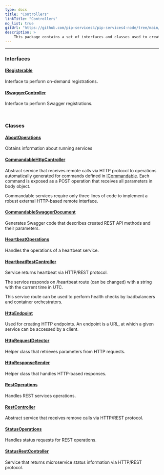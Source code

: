 ```yaml
---
type: docs
title: "Controllers"
linkTitle: "Controllers"
no_list: true
gitUrl: "https://github.com/pip-services4/pip-services4-node/tree/main/pip-services4-http-node"
description: >
    This package contains a set of interfaces and classes used to create services and handle their operations.
---
```

---

<div class="module-body"> 


### Interfaces

#### [IRegisterable](iregisterable)
Interface to perform on-demand registrations.


#### [ISwaggerController](iswagger_controller)
Interface to perform Swagger registrations.

<br>

### Classes

#### [AboutOperations](about_operations)
Obtains information about running services


#### [CommandableHttpController](commandable_http_controller)
Abstract service that receives remote calls via HTTP protocol
to operations automatically generated for commands defined in [ICommandable](../../commons/commands/icommandable).
Each command is exposed as a POST operation that receives all parameters in body object.

Commandable services require only three lines of code to implement a robust external
HTTP-based remote interface.


#### [CommandableSwaggerDocument](commandable_swagger_document)
Generates Swagger code that describes created REST API methods and their parameters.


#### [HeartbeatOperations](heartbeat_operations)
Handles the operations of a heartbeat service.


#### [HeartbeatRestController](heartbeat_rest_service)
Service returns heartbeat via HTTP/REST protocol.

The service responds on /heartbeat route (can be changed)
with a string with the current time in UTC.

This service route can be used to perform health checks by loadbalancers and
container orchestrators.


#### [HttpEndpoint](http_endpoint)
Used for creating HTTP endpoints. An endpoint is a URL, at which a given service can be accessed by a client. 


#### [HttpRequestDetector](http_request_detector)
Helper class that retrieves parameters from HTTP requests.


#### [HttpResponseSender](http_response_sender)
Helper class that handles HTTP-based responses.

#### [RestOperations](rest_operations)
Handles REST services operations.


#### [RestController](rest_controller)
Abstract service that receives remove calls via HTTP/REST protocol.


#### [StatusOperations](status_operations)
Handles status requests for REST operations.

#### [StatusRestController](status_rest_controller)
Service that returns microservice status information via HTTP/REST protocol.


</div>
